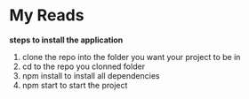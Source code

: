 # My Reads

**steps to install the application**
1. clone the repo into the folder you want your project to be in
1. cd to the repo you clonned folder
1. npm install to install all dependencies
1. npm start to start the project

